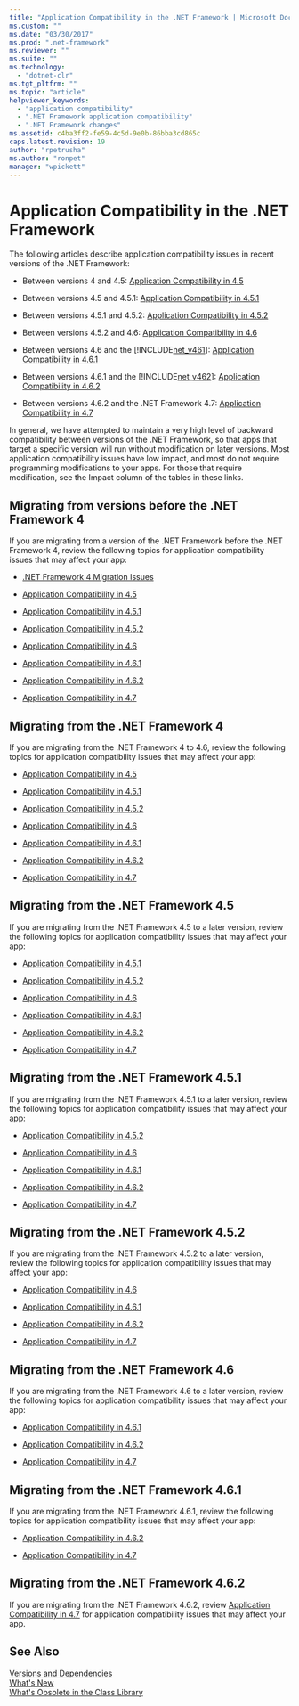 ```yaml
---
title: "Application Compatibility in the .NET Framework | Microsoft Docs"
ms.custom: ""
ms.date: "03/30/2017"
ms.prod: ".net-framework"
ms.reviewer: ""
ms.suite: ""
ms.technology: 
  - "dotnet-clr"
ms.tgt_pltfrm: ""
ms.topic: "article"
helpviewer_keywords: 
  - "application compatibility"
  - ".NET Framework application compatibility"
  - ".NET Framework changes"
ms.assetid: c4ba3ff2-fe59-4c5d-9e0b-86bba3cd865c
caps.latest.revision: 19
author: "rpetrusha"
ms.author: "ronpet"
manager: "wpickett"
---
```

# Application Compatibility in the .NET Framework
The following articles describe application compatibility issues in recent versions of the .NET Framework:  
  
-   Between versions 4 and 4.5: [Application Compatibility in 4.5](../../../docs/framework/migration-guide/application-compatibility-in-the-net-framework-4-5.md)  
  
-   Between versions 4.5 and 4.5.1: [Application Compatibility in 4.5.1](../../../docs/framework/migration-guide/application-compatibility-in-the-net-framework-4-5-1.md)  
  
-   Between versions 4.5.1 and 4.5.2: [Application Compatibility in 4.5.2](../../../docs/framework/migration-guide/application-compatibility-in-the-net-framework-4-5-2.md)  
  
-   Between versions 4.5.2 and 4.6: [Application Compatibility in 4.6](../../../docs/framework/migration-guide/application-compatibility-in-the-net-framework-4-6.md)  
  
-   Between versions 4.6 and the [!INCLUDE[net_v461](../../../includes/net-v461-md.md)]: [Application Compatibility in 4.6.1](../../../docs/framework/migration-guide/application-compatibility-in-the-net-framework-4-6-1.md)  
  
-   Between versions 4.6.1 and the [!INCLUDE[net_v462](../../../includes/net-v462-md.md)]: [Application Compatibility in 4.6.2](../../../docs/framework/migration-guide/application-compatibility-in-the-net-framework-4-6-2.md)  

- Between versions 4.6.2 and the .NET Framework 4.7: [Application Compatibility in 4.7](../../../docs/framework/migration-guide/application-compatibility-in-the-net-framework-4-7.md)  

In general, we have attempted to maintain a very high level of backward compatibility between versions of the .NET Framework, so that apps that target a specific version will run without modification on later versions. Most application compatibility issues have low impact, and most do not require programming modifications to your apps. For those that require modification, see the Impact column of the tables in these links.  
  
## Migrating from versions before the .NET Framework 4
  
 If you are migrating from a version of the .NET Framework before the .NET Framework 4, review the following topics for application compatibility issues that may affect your app:  
  
-   [.NET Framework 4 Migration Issues](http://msdn.microsoft.com/library/ee941656\(v=vs.100\).aspx)  
  
-   [Application Compatibility in 4.5](../../../docs/framework/migration-guide/application-compatibility-in-the-net-framework-4-5.md)  
  
-   [Application Compatibility in 4.5.1](../../../docs/framework/migration-guide/application-compatibility-in-the-net-framework-4-5-1.md)  
  
-   [Application Compatibility in 4.5.2](../../../docs/framework/migration-guide/application-compatibility-in-the-net-framework-4-5-2.md)  
  
-   [Application Compatibility in 4.6](../../../docs/framework/migration-guide/application-compatibility-in-the-net-framework-4-6.md)  
  
-   [Application Compatibility in 4.6.1](../../../docs/framework/migration-guide/application-compatibility-in-the-net-framework-4-6-1.md)  
  
-   [Application Compatibility in 4.6.2](../../../docs/framework/migration-guide/application-compatibility-in-the-net-framework-4-6-2.md)  

- [Application Compatibility in 4.7](../../../docs/framework/migration-guide/application-compatibility-in-the-net-framework-4-7.md)
  
## Migrating from the .NET Framework 4  

If you are migrating from the .NET Framework 4 to 4.6, review the following topics for application compatibility issues that may affect your app:  
  
-   [Application Compatibility in 4.5](../../../docs/framework/migration-guide/application-compatibility-in-the-net-framework-4-5.md)  
  
-   [Application Compatibility in 4.5.1](../../../docs/framework/migration-guide/application-compatibility-in-the-net-framework-4-5-1.md)  
  
-   [Application Compatibility in 4.5.2](../../../docs/framework/migration-guide/application-compatibility-in-the-net-framework-4-5-2.md)  
  
-   [Application Compatibility in 4.6](../../../docs/framework/migration-guide/application-compatibility-in-the-net-framework-4-6.md)  
  
-   [Application Compatibility in 4.6.1](../../../docs/framework/migration-guide/application-compatibility-in-the-net-framework-4-6-1.md)  
  
-   [Application Compatibility in 4.6.2](../../../docs/framework/migration-guide/application-compatibility-in-the-net-framework-4-6-2.md)  

- [Application Compatibility in 4.7](../../../docs/framework/migration-guide/application-compatibility-in-the-net-framework-4-7.md)
  
## Migrating from the .NET Framework 4.5  
 If you are migrating from the .NET Framework 4.5 to a later version, review the following topics for application compatibility issues that may affect your app:  
  
-   [Application Compatibility in 4.5.1](../../../docs/framework/migration-guide/application-compatibility-in-the-net-framework-4-5-1.md)  
  
-   [Application Compatibility in 4.5.2](../../../docs/framework/migration-guide/application-compatibility-in-the-net-framework-4-5-2.md)  
  
-   [Application Compatibility in 4.6](../../../docs/framework/migration-guide/application-compatibility-in-the-net-framework-4-6.md)  
  
-   [Application Compatibility in 4.6.1](../../../docs/framework/migration-guide/application-compatibility-in-the-net-framework-4-6-1.md)  
  
-   [Application Compatibility in 4.6.2](../../../docs/framework/migration-guide/application-compatibility-in-the-net-framework-4-6-2.md)  

- [Application Compatibility in 4.7](../../../docs/framework/migration-guide/application-compatibility-in-the-net-framework-4-7.md)
  
## Migrating from the .NET Framework 4.5.1  

 If you are migrating from the .NET Framework 4.5.1 to a later version, review the following topics for application compatibility issues that may affect your app:  
  
-   [Application Compatibility in 4.5.2](../../../docs/framework/migration-guide/application-compatibility-in-the-net-framework-4-5-2.md)  
  
-   [Application Compatibility in 4.6](../../../docs/framework/migration-guide/application-compatibility-in-the-net-framework-4-6.md)  
  
-   [Application Compatibility in 4.6.1](../../../docs/framework/migration-guide/application-compatibility-in-the-net-framework-4-6-1.md)  
  
-   [Application Compatibility in 4.6.2](../../../docs/framework/migration-guide/application-compatibility-in-the-net-framework-4-6-2.md)  

- [Application Compatibility in 4.7](../../../docs/framework/migration-guide/application-compatibility-in-the-net-framework-4-7.md)
  
## Migrating from the .NET Framework 4.5.2  
 If you are migrating from the .NET Framework 4.5.2 to a later version, review the following topics for application compatibility issues that may affect your app:  
  
-   [Application Compatibility in 4.6](../../../docs/framework/migration-guide/application-compatibility-in-the-net-framework-4-6.md)  
  
-   [Application Compatibility in 4.6.1](../../../docs/framework/migration-guide/application-compatibility-in-the-net-framework-4-6-1.md)  
  
-   [Application Compatibility in 4.6.2](../../../docs/framework/migration-guide/application-compatibility-in-the-net-framework-4-6-2.md)  

- [Application Compatibility in 4.7](../../../docs/framework/migration-guide/application-compatibility-in-the-net-framework-4-7.md)
  
## Migrating from the .NET Framework 4.6  
 If you are migrating from the .NET Framework 4.6 to a later version, review the following topics for application compatibility issues that may affect your app:  
  
-   [Application Compatibility in 4.6.1](../../../docs/framework/migration-guide/application-compatibility-in-the-net-framework-4-6-1.md)  
  
-   [Application Compatibility in 4.6.2](../../../docs/framework/migration-guide/application-compatibility-in-the-net-framework-4-6-2.md)  

- [Application Compatibility in 4.7](../../../docs/framework/migration-guide/application-compatibility-in-the-net-framework-4-7.md)
  
## Migrating from the .NET Framework 4.6.1  
 If you are migrating from the .NET Framework 4.6.1, review the following topics for application compatibility issues that may affect your app:
 
- [Application Compatibility in 4.6.2](../../../docs/framework/migration-guide/application-compatibility-in-the-net-framework-4-6-2.md)

- [Application Compatibility in 4.7](../../../docs/framework/migration-guide/application-compatibility-in-the-net-framework-4-7.md)  

## Migrating from the .NET Framework 4.6.2

If you are migrating from the .NET Framework 4.6.2, review [Application Compatibility in 4.7](../../../docs/framework/migration-guide/application-compatibility-in-the-net-framework-4-7.md) for application compatibility issues that may affect your app.  

## See Also  
 [Versions and Dependencies](../../../docs/framework/migration-guide/versions-and-dependencies.md)   
 [What's New](../../../docs/framework/whats-new/index.md)   
 [What's Obsolete in the Class Library](../../../docs/framework/whats-new/whats-obsolete.md)